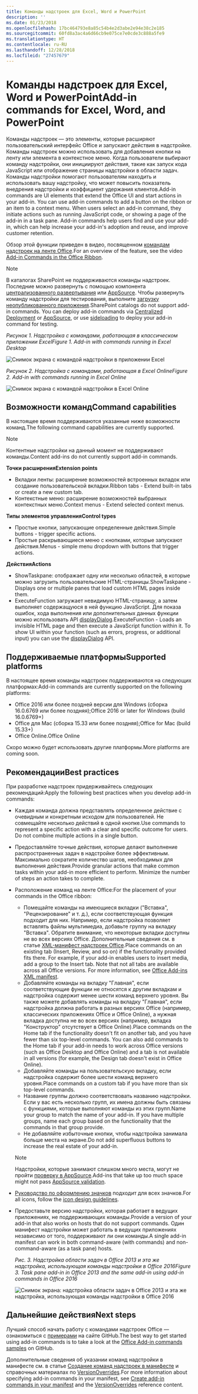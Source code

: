 ```yaml
---
title: Команды надстроек для Excel, Word и PowerPoint
description: ''
ms.date: 01/23/2018
ms.openlocfilehash: 17bc464793e8a85c54b4e2d3abe2e94e38c2e185
ms.sourcegitcommit: 60fd8a3ac4a6d66cb9e075ce7e0cde3c888a5fe9
ms.translationtype: HT
ms.contentlocale: ru-RU
ms.lasthandoff: 12/28/2018
ms.locfileid: "27457679"
---
```

# <a name="add-in-commands-for-excel-word-and-powerpoint"></a><span data-ttu-id="cb681-102">Команды надстроек для Excel, Word и PowerPoint</span><span class="sxs-lookup"><span data-stu-id="cb681-102">Add-in commands for Excel, Word, and PowerPoint</span></span>

<span data-ttu-id="cb681-p101">Команды надстроек — это элементы, которые расширяют пользовательский интерфейс Office и запускают действия в надстройке. Команды надстроек можно использовать для добавления кнопки на ленту или элемента в контекстное меню. Когда пользователи выбирают команду надстройки, они инициируют действия, такие как запуск кода JavaScript или отображение страницы надстройки в области задач. Команды надстройки помогают пользователям находить и использовать вашу надстройку, что может повысить показатель внедрения надстройки и коэффициент удержания клиентов.</span><span class="sxs-lookup"><span data-stu-id="cb681-p101">Add-in commands are UI elements that extend the Office UI and start actions in your add-in. You can use add-in commands to add a button on the ribbon or an item to a context menu. When users select an add-in command, they initiate actions such as running JavaScript code, or showing a page of the add-in in a task pane. Add-in commands help users find and use your add-in, which can help increase your add-in's adoption and reuse, and improve customer retention.</span></span>

<span data-ttu-id="cb681-107">Обзор этой функции приведен в видео, посвященном [командам надстроек на ленте Office](https://channel9.msdn.com/events/Build/2016/P551).</span><span class="sxs-lookup"><span data-stu-id="cb681-107">For an overview of the feature, see the video [Add-in Commands in the Office Ribbon](https://channel9.msdn.com/events/Build/2016/P551).</span></span>

> [!NOTE]
> <span data-ttu-id="cb681-p102">В каталогах SharePoint не поддерживаются команды надстроек. Последние можно развернуть с помощью компонента [централизованного развертывания](../publish/centralized-deployment.md) или [AppSource](https://docs.microsoft.com/office/dev/store/submit-to-the-office-store). Чтобы развернуть команду надстройки для тестирования, выполните [загрузку неопубликованного приложения](../testing/create-a-network-shared-folder-catalog-for-task-pane-and-content-add-ins.md).</span><span class="sxs-lookup"><span data-stu-id="cb681-p102">SharePoint catalogs do not support add-in commands. You can deploy add-in commands via [Centralized Deployment](../publish/centralized-deployment.md) or [AppSource](https://docs.microsoft.com/office/dev/store/submit-to-the-office-store), or use [sideloading](../testing/create-a-network-shared-folder-catalog-for-task-pane-and-content-add-ins.md) to deploy your add-in command for testing.</span></span> 

<span data-ttu-id="cb681-110">*Рисунок 1. Надстройка с командами, работающая в классическом приложении Excel*</span><span class="sxs-lookup"><span data-stu-id="cb681-110">*Figure 1. Add-in with commands running in Excel Desktop*</span></span>

![Снимок экрана с командой надстройки в приложении Excel](../images/add-in-commands-1.png)

<span data-ttu-id="cb681-112">*Рисунок 2. Надстройка с командами, работающая в Excel Online*</span><span class="sxs-lookup"><span data-stu-id="cb681-112">*Figure 2. Add-in with commands running in Excel Online*</span></span>

![Снимок экрана с командой надстройки в Excel Online](../images/add-in-commands-2.png)

## <a name="command-capabilities"></a><span data-ttu-id="cb681-114">Возможности команд</span><span class="sxs-lookup"><span data-stu-id="cb681-114">Command capabilities</span></span>
<span data-ttu-id="cb681-115">В настоящее время поддерживаются указанные ниже возможности команд.</span><span class="sxs-lookup"><span data-stu-id="cb681-115">The following command capabilities are currently supported.</span></span>

> [!NOTE]
> <span data-ttu-id="cb681-116">Контентные надстройки на данный момент не поддерживают команды.</span><span class="sxs-lookup"><span data-stu-id="cb681-116">Content add-ins do not currently support add-in commands.</span></span>

<span data-ttu-id="cb681-117">**Точки расширения**</span><span class="sxs-lookup"><span data-stu-id="cb681-117">**Extension points**</span></span>

- <span data-ttu-id="cb681-118">Вкладки ленты: расширение возможностей встроенных вкладок или создание пользовательской вкладки.</span><span class="sxs-lookup"><span data-stu-id="cb681-118">Ribbon tabs - Extend built-in tabs or create a new custom tab.</span></span>
- <span data-ttu-id="cb681-119">Контекстные меню: расширение возможностей выбранных контекстных меню.</span><span class="sxs-lookup"><span data-stu-id="cb681-119">Context menus - Extend selected context menus.</span></span>

<span data-ttu-id="cb681-120">**Типы элементов управления**</span><span class="sxs-lookup"><span data-stu-id="cb681-120">**Control types**</span></span>

- <span data-ttu-id="cb681-121">Простые кнопки, запускающие определенные действия.</span><span class="sxs-lookup"><span data-stu-id="cb681-121">Simple buttons - trigger specific actions.</span></span>
- <span data-ttu-id="cb681-122">Простые раскрывающиеся меню с кнопками, которые запускают действия.</span><span class="sxs-lookup"><span data-stu-id="cb681-122">Menus - simple menu dropdown with buttons that trigger actions.</span></span>

<span data-ttu-id="cb681-123">**Действия**</span><span class="sxs-lookup"><span data-stu-id="cb681-123">**Actions**</span></span>

- <span data-ttu-id="cb681-124">ShowTaskpane: отображает одну или несколько областей, в которые можно загрузить пользовательские HTML-страницы.</span><span class="sxs-lookup"><span data-stu-id="cb681-124">ShowTaskpane - Displays one or multiple panes that load custom HTML pages inside them.</span></span>
- <span data-ttu-id="cb681-p103">ExecuteFunction загружает невидимую HTML-страницу, а затем выполняет содержащуюся в ней функцию JavaScript. Для показа ошибок, хода выполнения или дополнительных данных функции можно использовать API [displayDialog](https://docs.microsoft.com/javascript/api/office/office.ui).</span><span class="sxs-lookup"><span data-stu-id="cb681-p103">ExecuteFunction - Loads an invisible HTML page and then execute a JavaScript function within it. To show UI within your function (such as errors, progress, or additional input) you can use the [displayDialog](https://docs.microsoft.com/javascript/api/office/office.ui) API.</span></span>  

## <a name="supported-platforms"></a><span data-ttu-id="cb681-127">Поддерживаемые платформы</span><span class="sxs-lookup"><span data-stu-id="cb681-127">Supported platforms</span></span>

<span data-ttu-id="cb681-128">В настоящее время команды надстроек поддерживаются на следующих платформах:</span><span class="sxs-lookup"><span data-stu-id="cb681-128">Add-in commands are currently supported on the following platforms:</span></span>

- <span data-ttu-id="cb681-129">Office 2016 или более поздней версии для Windows (сборка 16.0.6769 или более поздняя);</span><span class="sxs-lookup"><span data-stu-id="cb681-129">Office 2016 or later for Windows (build 16.0.6769+)</span></span>
- <span data-ttu-id="cb681-130">Office для Mac (сборка 15.33 или более поздняя);</span><span class="sxs-lookup"><span data-stu-id="cb681-130">Office for Mac (build 15.33+)</span></span>
- <span data-ttu-id="cb681-131">Office Online.</span><span class="sxs-lookup"><span data-stu-id="cb681-131">Office Online</span></span>

<span data-ttu-id="cb681-132">Скоро можно будет использовать другие платформы.</span><span class="sxs-lookup"><span data-stu-id="cb681-132">More platforms are coming soon.</span></span>

## <a name="best-practices"></a><span data-ttu-id="cb681-133">Рекомендации</span><span class="sxs-lookup"><span data-stu-id="cb681-133">Best practices</span></span>

<span data-ttu-id="cb681-134">При разработке надстроек придерживайтесь следующих рекомендаций:</span><span class="sxs-lookup"><span data-stu-id="cb681-134">Apply the following best practices when you develop add-in commands:</span></span>

- <span data-ttu-id="cb681-p104">Каждая команда должна представлять определенное действие с очевидным и конкретным исходом для пользователей. Не совмещайте несколько действий в одной кнопке.</span><span class="sxs-lookup"><span data-stu-id="cb681-p104">Use commands to represent a specific action with a clear and specific outcome for users. Do not combine multiple actions in a single button.</span></span>
- <span data-ttu-id="cb681-p105">Предоставляйте точные действия, которые делают выполнение распространенных задач в надстройке более эффективным. Максимально сократите количество шагов, необходимых для выполнения действия.</span><span class="sxs-lookup"><span data-stu-id="cb681-p105">Provide granular actions that make common tasks within your add-in more efficient to perform. Minimize the number of steps an action takes to complete.</span></span>
- <span data-ttu-id="cb681-139">Расположение команд на ленте Office:</span><span class="sxs-lookup"><span data-stu-id="cb681-139">For the placement of your commands in the Office ribbon:</span></span>
    - <span data-ttu-id="cb681-p106">Помещайте команды на имеющиеся вкладки ("Вставка", "Рецензирование" и т. д.), если соответствующая функция подходит для них. Например, если надстройка позволяет вставлять файлы мультимедиа, добавьте группу на вкладку "Вставка". Обратите внимание, что некоторые вкладки доступны не во всех версиях Office. Дополнительные сведения см. в статье [XML-манифест надстроек Office](../develop/add-in-manifests.md).</span><span class="sxs-lookup"><span data-stu-id="cb681-p106">Place commands on an existing tab (Insert, Review, and so on) if the functionality provided fits there. For example, if your add-in enables users to insert media, add a group to the Insert tab. Note that not all tabs are available across all Office versions. For more information, see [Office Add-ins XML manifest](../develop/add-in-manifests.md).</span></span> 
    - <span data-ttu-id="cb681-p107">Добавляйте команды на вкладку "Главная", если соответствующие функции не относятся к другим вкладкам и надстройка содержит менее шести команд верхнего уровня. Вы также можете добавлять команды на вкладку "Главная", если надстройка должна работать в разных версиях Office (например, классических приложениях Office и Office Online), а нужная вкладка доступна не во всех версиях (например, вкладка "Конструктор" отсутствует в Office Online).</span><span class="sxs-lookup"><span data-stu-id="cb681-p107">Place commands on the Home tab if the functionality doesn't fit on another tab, and you have fewer than six top-level commands. You can also add commands to the Home tab if your add-in needs to work across Office versions (such as Office Desktop and Office Online) and a tab is not available in all versions (for example, the Design tab doesn't exist in Office Online).</span></span>  
    - <span data-ttu-id="cb681-145">Добавляйте команды на пользовательскую вкладку, если надстройка содержит более шести команд верхнего уровня.</span><span class="sxs-lookup"><span data-stu-id="cb681-145">Place commands on a custom tab if you have more than six top-level commands.</span></span> 
    - <span data-ttu-id="cb681-p108">Название группы должно соответствовать названию надстройки. Если у вас есть несколько групп, их имена должны быть связаны с функциями, которые выполняют команды из этих групп.</span><span class="sxs-lookup"><span data-stu-id="cb681-p108">Name your group to match the name of your add-in. If you have multiple groups, name each group based on the functionality that the commands in that group provide.</span></span>
    - <span data-ttu-id="cb681-148">Не добавляйте избыточные кнопки, чтобы надстройка занимала больше места на экране.</span><span class="sxs-lookup"><span data-stu-id="cb681-148">Do not add superfluous buttons to increase the real estate of your add-in.</span></span>

     > [!NOTE]
     > <span data-ttu-id="cb681-149">Надстройки, которые занимают слишком много места, могут не пройти [проверку в AppSource](https://docs.microsoft.com/office/dev/store/validation-policies).</span><span class="sxs-lookup"><span data-stu-id="cb681-149">Add-ins that take up too much space might not pass [AppSource validation](https://docs.microsoft.com/office/dev/store/validation-policies).</span></span>

- <span data-ttu-id="cb681-150">[Руководство по оформлению значков](add-in-icons.md) подходит для всех значков.</span><span class="sxs-lookup"><span data-stu-id="cb681-150">For all icons, follow the [icon design guidelines](add-in-icons.md).</span></span>
- <span data-ttu-id="cb681-151">Предоставьте версию надстройки, которая работает в ведущих приложениях, не поддерживающих команды.</span><span class="sxs-lookup"><span data-stu-id="cb681-151">Provide a version of your add-in that also works on hosts that do not support commands.</span></span> <span data-ttu-id="cb681-152">Один манифест надстройки может работать в ведущих приложениях независимо от того, поддерживают ли они команды.</span><span class="sxs-lookup"><span data-stu-id="cb681-152">A single add-in manifest can work in both command-aware (with commands) and non-command-aware (as a task pane) hosts.</span></span>

   <span data-ttu-id="cb681-153">*Рис. 3. Надстройка области задач в Office 2013 и эта же надстройка, использующая команды надстройки в Office 2016*</span><span class="sxs-lookup"><span data-stu-id="cb681-153">*Figure 3. Task pane add-in in Office 2013 and the same add-in using add-in commands in Office 2016*</span></span>

   ![Снимок экрана: надстройка области задач в Office 2013 и эта же надстройка, использующая команды надстройки в Office 2016](../images/office-task-pane-add-ins.png)


## <a name="next-steps"></a><span data-ttu-id="cb681-155">Дальнейшие действия</span><span class="sxs-lookup"><span data-stu-id="cb681-155">Next steps</span></span>

<span data-ttu-id="cb681-156">Лучший способ начать работу с командами надстроек Office — ознакомиться с [примерами](https://github.com/OfficeDev/Office-Add-in-Commands-Samples/) на сайте GitHub.</span><span class="sxs-lookup"><span data-stu-id="cb681-156">The best way to get started using add-in commands is to take a look at the [Office Add-in commands samples](https://github.com/OfficeDev/Office-Add-in-Commands-Samples/) on GitHub.</span></span>

<span data-ttu-id="cb681-157">Дополнительные сведения об указании команд надстройки в манифесте см. в статье [Создание команд надстроек в манифесте](../develop/create-addin-commands.md) и справочных материалах по [VersionOverrides](https://docs.microsoft.com/office/dev/add-ins/reference/manifest/versionoverrides).</span><span class="sxs-lookup"><span data-stu-id="cb681-157">For more information about specifying add-in commands in your manifest, see [Create add-in commands in your manifest](../develop/create-addin-commands.md) and the [VersionOverrides](https://docs.microsoft.com/office/dev/add-ins/reference/manifest/versionoverrides) reference content.</span></span>
